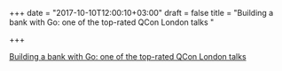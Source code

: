 +++
date = "2017-10-10T12:00:10+03:00"
draft = false
title = "Building a bank with Go: one of the top-rated QCon London talks  "

+++

<p><a href="https://www.infoq.com/presentations/bank-go">Building a bank with Go: one of the top-rated QCon London talks  </a></p>
